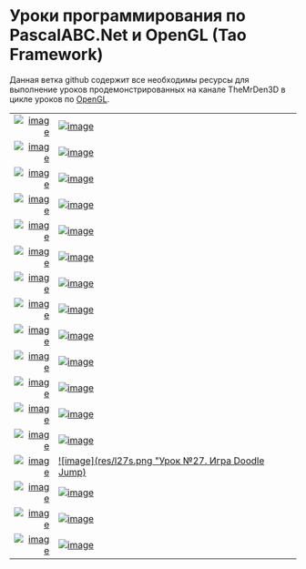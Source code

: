 
# Уроки программирования по PascalABC.Net и OpenGL (Tao Framework) 

Данная ветка github содержит все необходимы ресурсы для выполнение уроков продемонстрированных на канале TheMrDen3D в цикле уроков по [OpenGL](https://www.youtube.com/watch?v=8l9sJ2d9lJM&list=PLaHMNOpHDYwoEfnxIRn93AOMTKej-JJ53).

|  |  |
|----:|:----------|
|[![image](res/l1s.png "Урок №0. Что такое OpenGL")](lessons/lesson_0.pas)|[![image](res/l1s.png "Урок №1. Как узнать версию OpenGL")](lessons/lesson_1.pas)|
|[![image](res/l2s.png "Урок №2. Меняющийся цвет заднего фона")](lessons/lesson_2.pas) | [![image](res/l3s.png "Урок №3. Создание первого примитива")](lessons/lesson_3.pas)|
|[![image](res/l4s.png "Урок №4. Треугольники и квадраты")](lessons/lesson_4.pas)|[![image](res/l5s.png "Урок №5. Двойная буферизация")](lessons/lesson_5.pas) |
|[![image](res/l6s.png "Урок №6. Z-буфер или буфер глубины")](lessons/lesson_6.pas)|[![image](res/l7s.png "Урок №7. Матрицы. Настройка перспективы")](lessons/lesson_7.pas) |
|[![image](res/l8s.png "Урок №8. Дальность видимости")](lessons/lesson_8.pas)|[![image](res/l9s.png "Урок №9. Настройка камеры")](lessons/lesson_9.pas) |
|[![image](res/l10s.png "Урок №10. Перемещение, вращение и масштабирование объекта")](lessons/lesson_10.pas)|[![image](res/l11s.png "Урок №11. Анимация объекта")](lessons/lesson_11.pas) |
|[![image](res/l12s.png "Урок №12. Объемные модели")](lessons/lesson_12.pas)|[![image](res/l13s.png "Урок №13. Работа с несколькими объектами")](lessons/lesson_13.pas) |
|[![image](res/l14s.png "Урок №14. Работа с клавиатурой")](lessons/lesson_14.pas)|[![image](res/l15s.png "Урок №15. Игра Snake2D")](lessons/lesson_15.pas) |
|[![image](res/l16s.png "Урок №16. Полноэкранный режим работы")](lessons/lesson_16.pas)|[![image](res/l17s.png "Урок №17. MultiViewPort")](lessons/lesson_17.pas) |
|[![image](res/l18s.png "Урок №18. Отсечение невидимых граней")](lessons/lesson_18.pas)|[![image](res/l19s.png "Урок №19. Текстуры. Загрузка")](lessons/lesson_19.pas) |
|[![image](res/l20s.png "Урок №20. Наложение текстур")](lessons/lesson_20.pas)|[![image](res/l21s.png "Урок №21. Загрузка фрагмента текстуры")](lessons/lesson_21.pas) |
|[![image](res/l22s.png "Урок №22. Фильтрация текстур")](lessons/lesson_22.pas)|[![image](res/l23s.png "Урок №23. Прозрачность текстур")](lessons/lesson_23.pas) |
|[![image](res/l24s.png "Урок №24. Простоя камера перемещения")](lessons/lesson_24.pas)|[![image](res/l25s.png "Урок №25. Камера ver. 2.0")](lessons/lesson_25.pas) |
|[![image](res/l26s.png "Урок №26. Камера ver.2.5 Управление мышкой")](lessons/lesson_26.pas)|[![image](res/l27s.png "Урок №27. Игра Doodle Jump)](lessons/lesson_27.pas) |
|[![image](res/l28s.png "Урок №28. Построение 3D графиков")](lessons/lesson_28.pas)|[![image](res/l29s.png "Урок №29. Создание Terrain")](lessons/lesson_29.pas) |
|[![image](res/l30s.png "Урок №30. Terrain из редактора")](lessons/lesson_30.pas)|[![image](res/l31s.png "Урок №31. Создание SkyBox")](lessons/lesson_31.pas) |
|[![image](res/l32s.png "Урок №32. Создание реки")](lessons/lesson_32.pas)|[![image](res/l33s.png "Урок №33. Создание тумана")](lessons/lesson_33.pas) |

